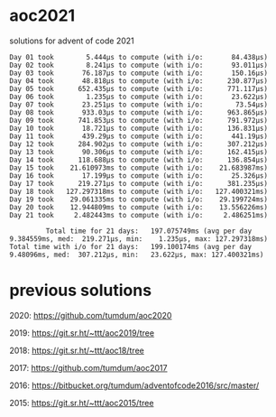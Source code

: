 # aoc2021
solutions for advent of code 2021

```
Day 01 took        5.444µs to compute (with i/o:       84.438µs)
Day 02 took        8.241µs to compute (with i/o:       93.011µs)
Day 03 took       76.187µs to compute (with i/o:       150.16µs)
Day 04 took       48.818µs to compute (with i/o:      230.877µs)
Day 05 took      652.435µs to compute (with i/o:      771.117µs)
Day 06 took        1.235µs to compute (with i/o:       23.622µs)
Day 07 took       23.251µs to compute (with i/o:        73.54µs)
Day 08 took       933.03µs to compute (with i/o:      963.865µs)
Day 09 took      741.853µs to compute (with i/o:      791.972µs)
Day 10 took       18.721µs to compute (with i/o:      136.831µs)
Day 11 took       439.29µs to compute (with i/o:       441.19µs)
Day 12 took      284.902µs to compute (with i/o:      307.212µs)
Day 13 took       90.306µs to compute (with i/o:      162.415µs)
Day 14 took      118.688µs to compute (with i/o:      136.854µs)
Day 15 took    21.610973ms to compute (with i/o:    21.683987ms)
Day 16 took       17.199µs to compute (with i/o:       25.326µs)
Day 17 took      219.271µs to compute (with i/o:      381.235µs)
Day 18 took   127.297318ms to compute (with i/o:   127.400321ms)
Day 19 took    29.061335ms to compute (with i/o:    29.199724ms)
Day 20 took    12.944809ms to compute (with i/o:    13.556226ms)
Day 21 took     2.482443ms to compute (with i/o:     2.486251ms)

         Total time for 21 days:   197.075749ms (avg per day 9.384559ms, med:  219.271µs, min:    1.235µs, max: 127.297318ms)
Total time with i/o for 21 days:   199.100174ms (avg per day  9.48096ms, med:  307.212µs, min:   23.622µs, max: 127.400321ms)
```

# previous solutions

2020: https://github.com/tumdum/aoc2020

2019: https://git.sr.ht/~ttt/aoc2019/tree

2018: https://git.sr.ht/~ttt/aoc18/tree

2017: https://github.com/tumdum/aoc2017

2016: https://bitbucket.org/tumdum/adventofcode2016/src/master/

2015: https://git.sr.ht/~ttt/aoc2015/tree
